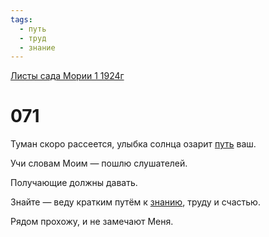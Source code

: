 ```yaml
---
tags:
  - путь
  - труд
  - знание
---
```


[Листы сада Мории 1 1924г](/agni/1924)

# 071
Туман скоро рассеется, улыбка солнца озарит [путь](/tag/#путь) ваш.   

Учи словам Моим — пошлю слушателей.   

Получающие должны давать.   

Знайте — веду кратким путём к [знанию](/tag/#знание), труду и счастью.   

Рядом прохожу, и не замечают Меня.   


